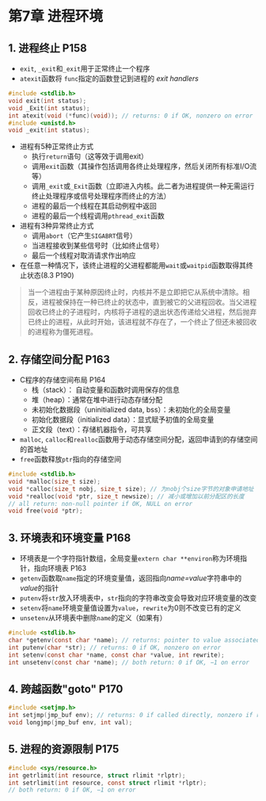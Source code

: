 # 第7章 进程环境

## 1. 进程终止 P158

* `exit`, `_exit`和`_exit`用于正常终止一个程序
* `atexit`函数将 `func`指定的函数登记到进程的 *exit handlers*

```c
#include <stdlib.h>
void exit(int status);
void _Exit(int status);
int atexit(void (*func)(void)); // returns: 0 if OK, nonzero on error
#include <unistd.h>
void _exit(int status);
```

* 进程有5种正常终止方式
  * 执行`return`语句（这等效于调用exit）
  * 调用`exit`函数（其操作包括调用各终止处理程序，然后关闭所有标准I/O流等）
  * 调用`_exit`或`_Exit`函数（立即进入内核。此二者为进程提供一种无需运行终止处理程序或信号处理程序而终止的方法）
  * 进程的最后一个线程在其启动例程中返回
  * 进程的最后一个线程调用`pthread_exit`函数
* 进程有3种异常终止方式
  * 调用`abort`（它产生`SIGABRT`信号）
  * 当进程接收到某些信号时（比如终止信号）
  * 最后一个线程对取消请求作出响应
* 在任意一种情况下，该终止进程的父进程都能用`wait`或`waitpid`函数取得其终止状态(8.3 P190)

> 当一个进程由于某种原因终止时，内核并不是立即把它从系统中清除。相反，进程被保持在一种已终止的状态中，直到被它的父进程回收。当父进程回收已终止的子进程时，内核将子进程的退出状态传递给父进程，然后抛弃已终止的进程，从此时开始，该进程就不存在了，一个终止了但还未被回收的进程称为僵死进程。



## 2. 存储空间分配 P163

* C程序的存储空间布局 P164
  * 栈（stack）： 自动变量和函数时调用保存的信息
  * 堆（heap）：通常在堆中进行动态存储分配
  * 未初始化数据段（uninitialized data, bss）：未初始化的全局变量
  * 初始化数据段（initialized data）：显式赋予初值的全局变量
  * 正文段（text）：存储机器指令，可共享
* `malloc`, `calloc`和`realloc`函数用于动态存储空间分配，返回申请到的存储空间的首地址
* `free`函数释放`ptr`指向的存储空间

```c
#include <stdlib.h>
void *malloc(size_t size);
void *calloc(size_t nobj, size_t size); // 为nobj个size字节的对象申请地址
void *realloc(void *ptr, size_t newsize); // 减小或增加以前分配区的长度
// all return: non-null pointer if OK, NULL on error
void free(void *ptr);
```



## 3. 环境表和环境变量 P168

* 环境表是一个字符指针数组，全局变量`extern char **environ`称为环境指针，指向环境表 P163
* `getenv`函数取`name`指定的环境变量值，返回指向*name=value*字符串中的*value*的指针
* `putenv`将`str`放入环境表中，`str`指向的字符串改变会导致对应环境变量的改变
* `setenv`将`name`环境变量值设置为`value`，`rewrite`为0则不改变已有的定义
* `unsetenv`从环境表中删除`name`的定义（如果有）

```c
#include <stdlib.h>
char *getenv(const char *name); // returns: pointer to value associated with name, NULL if not found
int putenv(char *str); // returns: 0 if OK, nonzero on error
int setenv(const char *name, const char *value, int rewrite);
int unsetenv(const char *name); // both return: 0 if OK, −1 on error
```



## 4. 跨越函数"goto" P170

```c
#include <setjmp.h>
int setjmp(jmp_buf env); // returns: 0 if called directly, nonzero if returning from a call to longjmp
void longjmp(jmp_buf env, int val);
```



## 5. 进程的资源限制 P175

```c
#include <sys/resource.h>
int getrlimit(int resource, struct rlimit *rlptr);
int setrlimit(int resource, const struct rlimit *rlptr);
// both return: 0 if OK, −1 on error
```

